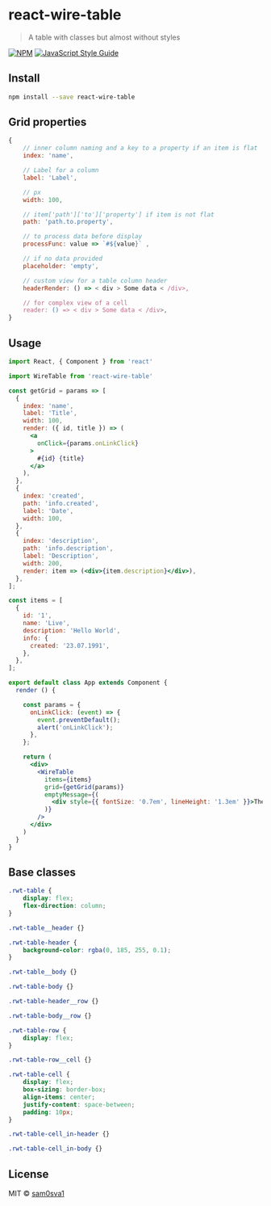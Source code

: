 # react-wire-table

> A table with classes but almost without styles

[![NPM](https://img.shields.io/npm/v/react-wire-table.svg)](https://www.npmjs.com/package/react-wire-table) [![JavaScript Style Guide](https://img.shields.io/badge/code_style-standard-brightgreen.svg)](https://standardjs.com)

## Install

``` bash
npm install --save react-wire-table
```

## Grid properties

``` javascript
{
    // inner column naming and a key to a property if an item is flat
    index: 'name',

    // Label for a column
    label: 'Label',

    // px
    width: 100,

    // item['path']['to']['property'] if item is not flat
    path: 'path.to.property',

    // to process data before display
    processFunc: value => `#${value}` ,

    // if no data provided
    placeholder: 'empty',

    // custom view for a table column header
    headerRender: () => < div > Some data < /div>,

    // for complex view of a cell
    reader: () => < div > Some data < /div>,
}
```

## Usage

``` jsx
import React, { Component } from 'react'

import WireTable from 'react-wire-table'

const getGrid = params => [
  {
    index: 'name',
    label: 'Title',
    width: 100,
    render: ({ id, title }) => (
      <a
        onClick={params.onLinkClick}
      >
        #{id} {title}
      </a>
    ),
  },
  {
    index: 'created',
    path: 'info.created',
    label: 'Date',
    width: 100,
  },
  {
    index: 'description',
    path: 'info.description',
    label: 'Description',
    width: 200,
    render: item => (<div>{item.description}</div>),
  },
];

const items = [
  {
    id: '1',
    name: 'Live',
    description: 'Hello World',
    info: {
      created: '23.07.1991',
    },
  },
];

export default class App extends Component {
  render () {

    const params = {
      onLinkClick: (event) => {
        event.preventDefault();
        alert('onLinkClick');
      },
    };

    return (
      <div>
        <WireTable
          items={items}
          grid={getGrid(params)}
          emptyMessage={(
            <div style={{ fontSize: '0.7em', lineHeight: '1.3em' }}>There are no items yet.</div>
          )}
        />
      </div>
    )
  }
}
```

## Base classes

``` css
.rwt-table {
    display: flex;
    flex-direction: column;
}

.rwt-table__header {}

.rwt-table-header {
    background-color: rgba(0, 185, 255, 0.1);
}

.rwt-table__body {}

.rwt-table-body {}

.rwt-table-header__row {}

.rwt-table-body__row {}

.rwt-table-row {
    display: flex;
}

.rwt-table-row__cell {}

.rwt-table-cell {
    display: flex;
    box-sizing: border-box;
    align-items: center;
    justify-content: space-between;
    padding: 10px;
}

.rwt-table-cell_in-header {}

.rwt-table-cell_in-body {}
```

## License

MIT © [sam0sva1](https://github.com/sam0sva1)
